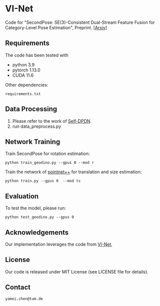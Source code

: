 # VI-Net

Code for "SecondPose: SE(3)-Consistent Dual-Stream Feature Fusion for Category-Level Pose Estimation", Preprint. [[Arxiv](https://arxiv.org/abs/2311.11125)]




## Requirements
The code has been tested with
- python 3.9
- pytorch 1.13.0
- CUDA 11.6

Other dependencies:

```
requirements.txt
```

## Data Processing

1. Please refer to the work of [Self-DPDN](https://github.com/JiehongLin/Self-DPDN).
2. run data_preprocess.py


## Network Training


Train SecondPose for rotation estimation:

```
python train_geodino.py --gpus 0 --mod r
```

Train the network of [pointnet++](https://github.com/charlesq34/pointnet2) for translation and size estimation:

```
python train.py --gpus 0  --mod ts 
```


## Evaluation

To test the model, please run:

```
python test_geodino.py --gpus 0 
```

## Acknowledgements

Our implementation leverages the code from [VI-Net](https://github.com/JiehongLin/VI-Net), 

## License
Our code is released under MIT License (see LICENSE file for details).

## Contact
`yamei.chen@tum.de`

